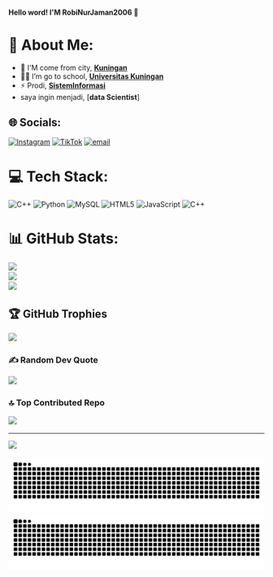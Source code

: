 #### Hello word! I'M RobiNurJaman2006 👋

<!--
**RobiNurJaman2006/RobiNurJaman2006** is a ✨ _special_ ✨ repository because its `README.md` (this file) appears on your GitHub profile.

Here are some ideas to get you started:

-->
# 💫 About Me:
- 🏡 I'M come from city, [**Kuningan**](https://share.google/XbjG087tXY9u3R2lB)
- 🧑‍💻 I’m go to school, [**Universitas Kuningan**](https://share.google/5ouggGEASLDhDiCOC)
- ⚡ Prodi, [**SistemInformasi**](https://share.google/dRTtPYYHEJeX70n3M)
- saya ingin menjadi, [**data Scientist**]


## 🌐 Socials:
[![Instagram](https://img.shields.io/badge/Instagram-%23E4405F.svg?logo=Instagram&logoColor=white)](https://instagram.com/https://www.instagram.com/robinj_1503?igsh=MXZlemxxdnhxZXQwYw==) [![TikTok](https://img.shields.io/badge/TikTok-%23000000.svg?logo=TikTok&logoColor=white)](https://tiktok.com/@https://www.tiktok.com/@rooobi.12?_t=ZS-90IaIx1bEig&_r=1) [![email](https://img.shields.io/badge/Email-D14836?logo=gmail&logoColor=white)](mailto:robinurjamanrobi@gmail.com) 

# 💻 Tech Stack:
![C++](https://img.shields.io/badge/c++-%2300599C.svg?style=for-the-badge&logo=c%2B%2B&logoColor=white) ![Python](https://img.shields.io/badge/python-3670A0?style=for-the-badge&logo=python&logoColor=ffdd54) ![MySQL](https://img.shields.io/badge/mysql-4479A1.svg?style=for-the-badge&logo=mysql&logoColor=white) ![HTML5](https://img.shields.io/badge/html5-%23E34F26.svg?style=for-the-badge&logo=html5&logoColor=white) ![JavaScript](https://img.shields.io/badge/javascript-%23323330.svg?style=for-the-badge&logo=javascript&logoColor=%23F7DF1E) ![C++](https://img.shields.io/badge/c++-%2300599C.svg?style=for-the-badge&logo=c%2B%2B&logoColor=white)
# 📊 GitHub Stats:
![](https://github-readme-stats.vercel.app/api?username=RobiNurJaman2006&theme=cobalt&hide_border=false&include_all_commits=false&count_private=false)<br/>
![](https://nirzak-streak-stats.vercel.app/?user=RobiNurJaman2006&theme=cobalt&hide_border=false)<br/>
![](https://github-readme-stats.vercel.app/api/top-langs/?username=RobiNurJaman2006&theme=cobalt&hide_border=false&include_all_commits=false&count_private=false&layout=compact)

## 🏆 GitHub Trophies
![](https://github-profile-trophy.vercel.app/?username=RobiNurJaman2006&theme=midnight-purple&no-frame=false&no-bg=true&margin-w=4)

### ✍️ Random Dev Quote
![](https://quotes-github-readme.vercel.app/api?type=vetical&theme=radical)

### 🔝 Top Contributed Repo
![](https://github-contributor-stats.vercel.app/api?username=RobiNurJaman2006&limit=5&theme=radical&combine_all_yearly_contributions=true)

---
[![](https://visitcount.itsvg.in/api?id=RobiNurJaman2006&icon=0&color=3)](https://visitcount.itsvg.in)

<!-- Proudly created with GPRM ( https://gprm.itsvg.in ) -->


![GitHub Snake Light](https://github.com/RobiNurJaman2006/RobiNurJaman2006/blob/output/snake.svg#gh-light-mode-only)
![GitHub Snake Dark](https://github.com/RobiNurJaman2006/RobiNurJaman2006/blob/output/snake.svg#gh-dark-mode-only)
















